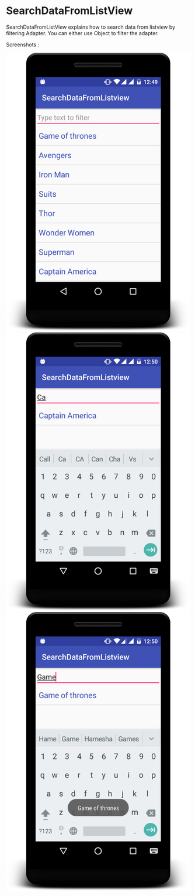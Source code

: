 # SearchDataFromListView
SearchDataFromListView explains how to search data from listview by filtering Adapter. You can either use Object to filter the adapter.


Screenshots :

<img src = "/sample1.png"/>

<img src = "/sample2.png"/>

<img src = "/sample3.png"/>
